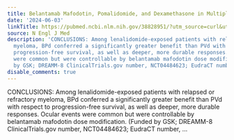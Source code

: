 ```yaml
---
title: Belantamab Mafodotin, Pomalidomide, and Dexamethasone in Multiple Myeloma
date: '2024-06-03'
linkTitle: https://pubmed.ncbi.nlm.nih.gov/38828951/?utm_source=curl&utm_medium=rss&utm_campaign=pubmed-2&utm_content=1LIK-026Y9bjRE4xDQ231BSa89BnY4O2Rfi-9WXQd8C31C6cqE&fc=20211015124055&ff=20240604181823&v=2.18.0.post9+e462414
source: N Engl J Med
description: 'CONCLUSIONS: Among lenalidomide-exposed patients with relapsed or refractory
  myeloma, BPd conferred a significantly greater benefit than PVd with respect to
  progression-free survival, as well as deeper, more durable responses. Ocular events
  were common but were controllable by belantamab mafodotin dose modification. (Funded
  by GSK; DREAMM-8 ClinicalTrials.gov number, NCT04484623; EudraCT number, ...'
disable_comments: true
---
```

CONCLUSIONS: Among lenalidomide-exposed patients with relapsed or refractory myeloma, BPd conferred a significantly greater benefit than PVd with respect to progression-free survival, as well as deeper, more durable responses. Ocular events were common but were controllable by belantamab mafodotin dose modification. (Funded by GSK; DREAMM-8 ClinicalTrials.gov number, NCT04484623; EudraCT number, ...